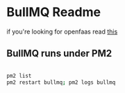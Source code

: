 # BullMQ Readme

if you're looking for openfaas read [this](../README.md)

## BullMQ runs under PM2

```bash

pm2 list
pm2 restart bullmq; pm2 logs bullmq

```
